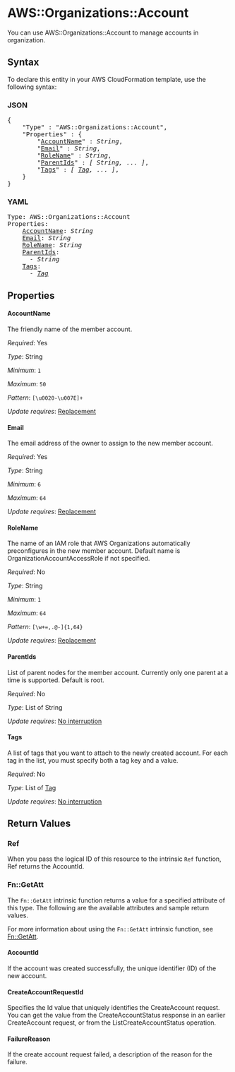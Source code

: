 # AWS::Organizations::Account

You can use AWS::Organizations::Account to manage accounts in organization.

## Syntax

To declare this entity in your AWS CloudFormation template, use the following syntax:

### JSON

<pre>
{
    "Type" : "AWS::Organizations::Account",
    "Properties" : {
        "<a href="#accountname" title="AccountName">AccountName</a>" : <i>String</i>,
        "<a href="#email" title="Email">Email</a>" : <i>String</i>,
        "<a href="#rolename" title="RoleName">RoleName</a>" : <i>String</i>,
        "<a href="#parentids" title="ParentIds">ParentIds</a>" : <i>[ String, ... ]</i>,
        "<a href="#tags" title="Tags">Tags</a>" : <i>[ <a href="tag.md">Tag</a>, ... ]</i>,
    }
}
</pre>

### YAML

<pre>
Type: AWS::Organizations::Account
Properties:
    <a href="#accountname" title="AccountName">AccountName</a>: <i>String</i>
    <a href="#email" title="Email">Email</a>: <i>String</i>
    <a href="#rolename" title="RoleName">RoleName</a>: <i>String</i>
    <a href="#parentids" title="ParentIds">ParentIds</a>: <i>
      - String</i>
    <a href="#tags" title="Tags">Tags</a>: <i>
      - <a href="tag.md">Tag</a></i>
</pre>

## Properties

#### AccountName

The friendly name of the member account.

_Required_: Yes

_Type_: String

_Minimum_: <code>1</code>

_Maximum_: <code>50</code>

_Pattern_: <code>[\u0020-\u007E]+</code>

_Update requires_: [Replacement](https://docs.aws.amazon.com/AWSCloudFormation/latest/UserGuide/using-cfn-updating-stacks-update-behaviors.html#update-replacement)

#### Email

The email address of the owner to assign to the new member account.

_Required_: Yes

_Type_: String

_Minimum_: <code>6</code>

_Maximum_: <code>64</code>

_Update requires_: [Replacement](https://docs.aws.amazon.com/AWSCloudFormation/latest/UserGuide/using-cfn-updating-stacks-update-behaviors.html#update-replacement)

#### RoleName

The name of an IAM role that AWS Organizations automatically preconfigures in the new member account. Default name is OrganizationAccountAccessRole if not specified.

_Required_: No

_Type_: String

_Minimum_: <code>1</code>

_Maximum_: <code>64</code>

_Pattern_: <code>[\w+=,.@-]{1,64}</code>

_Update requires_: [Replacement](https://docs.aws.amazon.com/AWSCloudFormation/latest/UserGuide/using-cfn-updating-stacks-update-behaviors.html#update-replacement)

#### ParentIds

List of parent nodes for the member account. Currently only one parent at a time is supported. Default is root.

_Required_: No

_Type_: List of String

_Update requires_: [No interruption](https://docs.aws.amazon.com/AWSCloudFormation/latest/UserGuide/using-cfn-updating-stacks-update-behaviors.html#update-no-interrupt)

#### Tags

A list of tags that you want to attach to the newly created account. For each tag in the list, you must specify both a tag key and a value.

_Required_: No

_Type_: List of <a href="tag.md">Tag</a>

_Update requires_: [No interruption](https://docs.aws.amazon.com/AWSCloudFormation/latest/UserGuide/using-cfn-updating-stacks-update-behaviors.html#update-no-interrupt)

## Return Values

### Ref

When you pass the logical ID of this resource to the intrinsic `Ref` function, Ref returns the AccountId.

### Fn::GetAtt

The `Fn::GetAtt` intrinsic function returns a value for a specified attribute of this type. The following are the available attributes and sample return values.

For more information about using the `Fn::GetAtt` intrinsic function, see [Fn::GetAtt](https://docs.aws.amazon.com/AWSCloudFormation/latest/UserGuide/intrinsic-function-reference-getatt.html).

#### AccountId

If the account was created successfully, the unique identifier (ID) of the new account.

#### CreateAccountRequestId

Specifies the Id value that uniquely identifies the CreateAccount request. You can get the value from the CreateAccountStatus response in an earlier CreateAccount request, or from the ListCreateAccountStatus operation.

#### FailureReason

If the create account request failed, a description of the reason for the failure.
